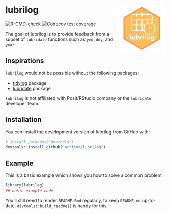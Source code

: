 
<!-- README.md is generated from README.Rmd. Please edit that file -->

# lubrilog <img src="man/figures/lubrilog.png" align="right" height="150" width="150"/>

<!-- badges: start -->

[![R-CMD-check](https://github.com/arrismo/lubrilog/actions/workflows/R-CMD-check.yaml/badge.svg)](https://github.com/arrismo/lubrilog/actions/workflows/R-CMD-check.yaml)
[![Codecov test
coverage](https://codecov.io/gh/arrismo/lubrilog/graph/badge.svg)](https://app.codecov.io/gh/arrismo/lubrilog)

<!-- badges: end -->

The goal of lubrilog is to provide feedback from a subset of `lubridate`
functions such as `ymd`, `dmy`, and `year`.

## Inspirations

`lubrilog` would not be possible without the following packages:

- [tidylog](https://github.com/elbersb/tidylog/tree/master?tab=readme-ov-file)
  package
- [lubridate](https://github.com/tidyverse/lubridate) package

`lubrilog` is not affiliated with Posit/RStudio company or the
`lubridate` developer team.

## Installation

You can install the development version of lubrilog from GitHub with:

``` r
# install.packages("devtools")
devtools::install_github("arrismo/lubrilog")
```

## Example

This is a basic example which shows you how to solve a common problem:

``` r
library(lubrilog)
## basic example code
```

You’ll still need to render `README.Rmd` regularly, to keep `README.md`
up-to-date. `devtools::build_readme()` is handy for this.
